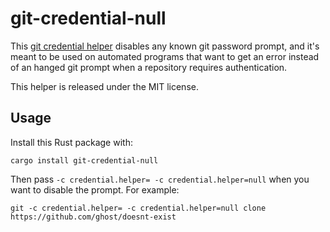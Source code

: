 # git-credential-null

This [git credential helper][helper] disables any known git password prompt,
and it's meant to be used on automated programs that want to get an error
instead of an hanged git prompt when a repository requires authentication.

This helper is released under the MIT license.

## Usage

Install this Rust package with:

```
cargo install git-credential-null
```

Then pass `-c credential.helper= -c credential.helper=null` when you want to
disable the prompt. For example:

```
git -c credential.helper= -c credential.helper=null clone https://github.com/ghost/doesnt-exist
```

[helper]: https://git-scm.com/docs/gitcredentials#Documentation/gitcredentials.txt-helper

